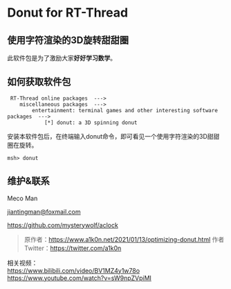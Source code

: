 # Donut for RT-Thread
## 使用字符渲染的3D旋转甜甜圈


此软件包是为了激励大家**好好学习数学**。


## 如何获取软件包

```
 RT-Thread online packages  --->
    miscellaneous packages  --->
        entertainment: terminal games and other interesting software packages  --->
            [*] donut: a 3D spinning donut
```

安装本软件包后，在终端输入donut命令，即可看见一个使用字符渲染的3D甜甜圈在旋转。

```shell
msh> donut
```

## 维护&联系

Meco Man

jiantingman@foxmail.com

https://github.com/mysterywolf/aclock

> 原作者：https://www.a1k0n.net/2021/01/13/optimizing-donut.html
> 作者Twitter：https://twitter.com/a1k0n

相关视频：   
https://www.bilibili.com/video/BV1MZ4y1w78o     
https://www.youtube.com/watch?v=sW9npZVpiMI 
